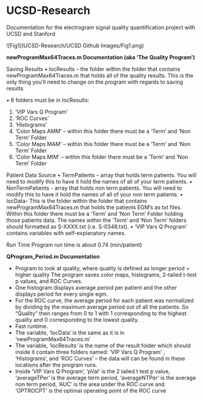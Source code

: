 # UCSD-Research
Documentation for the electrogram signal quality quantification project with UCSD and Stanford

![Fig1](UCSD-Research/UCSD Github Images/Fig1.png)

**newProgramMax64Traces.m Documentation (aka ‘The Quality Program’)**

Saving Results
•	locResults – the folder within the folder that contains newProgramMax64Traces.m that holds all of the quality results. This is the only thing you’ll need to change on the program with regards to saving results.

•	6 folders must be in locResults:

1.	‘VIP Vars Q Program’
2.	‘ROC Curves’
3.	‘Histograms’ 
4.	‘Color Maps AMM’ – within this folder there must be a ‘Term’ and ‘Non Term’ Folder
5.	‘Color Maps MAM’ – within this folder there must be a ‘Term’ and ‘Non Term’ Folder
6.	‘Color Maps MIM’ – within this folder there must be a ‘Term’ and ‘Non Term’ Folder

Patient Data Source
•	TermPatients – array that holds term patients. You will need to modify this to have it hold the names of all of your term patients.
•	NonTermPatients - array that holds non term patients. You will need to modify this to have it hold the names of all of your non term patients.
•	locData- This is the folder within the folder that contains newProgramMax64Traces.m that holds the patients EGM’s as txt files. Within this folder there must be a ‘Term’ and ‘Non Term’ Folder holding those patients data. The names within the ‘Term’ and ‘Non Term’ folders should formatted as S-XXXX.txt (i.e. S-0348.txt).
•	‘VIP Vars Q Program’ contains variables with self-explanatory names.

Run Time
Program run time is about 0.74 (min/patient)

**QProgram_Period.m Documentation**

-	Program to look at quality, where quality is defined as longer period = higher quality
The program saves color maps, histograms, 2-tailed t-test p values, and ROC Curves.
-	One histogram displays average period per patient and the other displays period for every single egm. 
-	For the ROC curve, the average period for each patient was normalized by dividing by the maximum average period out of all the patients. So “Quality” then ranges from 0 to 1 with 1 corresponding to the highest quality and 0 corresponding to the lowest quality.
-	Fast runtime. 
-	The variable, ‘locData’ is the same as it is in ‘newProgramMax64Traces.m’
-	The variable, ‘locResults’ is the name of the result folder which should inside it contain three folders named: ‘VIP Vars Q Program’ , ‘Histograms’, and ‘ROC Curves’ – the data will can be found in these locations after the program runs.
-	Inside ‘VIP Vars Q Program’, ‘pVal’ is the 2 tailed t test p value, ‘averageTPer’ is the average term period, ‘averageNTPer’ is the average non term period, ‘AUC’ is the area under the ROC curve and ‘OPTROCPT’ is the optimal operating point of the ROC curve

